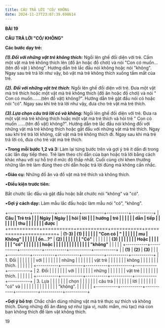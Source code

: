 ```yaml
---
title: CÂU TRẢ LỜI "CÓ/ KHÔNG
date: 2024-11-27T23:07:39.698614
---
```

**BÀI 19**

**CÂU TRẢ LỜI "CÓ/ KHÔNG"**

**Các bước dạy trẻ:**

***(1).Đối với những vật trẻ không thích:*** Ngồi lên ghế đối diện với
trẻ. Cầm một vật mà trẻ không thích lên (đồ ăn hoặc đồ chơi) và nói
"Con có muốn...(tên đồ vật ) không". Hướng dẫn trẻ lắc đầu nói không
hoặc nói "không". Ngay sau trẻ trả lời như vậy, bỏ vật mà trẻ không
thích xuống tầm mắt của trẻ.

***(2). Đối với những vật trẻ thích***: Ngồi lên ghế đối diện với trẻ.
Đưa một vật mà trẻ thích hoặc một vật mà trẻ không thích (đồ ăn hoặc
đồ chơi) và nói " Con có muốn.......(tên đồ vật) không?". Hướng dẫn
trẻ gật đầu nói có hoặc nói "có". Ngay sau khi trẻ trả lời như vậy,
đưa cho trẻ vật mà trẻ thích.

***(3).Lựa chọn câu trả lời có và không:*** Ngồi lên ghế đối diện với
trẻ. Đưa ra một vật mà trẻ không thích hoặc một vật mà trẻ thích và
hỏi trẻ " Con có muốn ......(tên đồ vật) không?". Hướng dẫn trẻ lắc
đầu nói không đối với những vật mà trẻ không thích hoặc gật đầu với
những vật mà trẻ thích. Ngay sau khi trẻ trả lời không, cất vật mà trẻ
không thích đi. Ngay sau khi mà trẻ trả lời có, đưa cho trẻ vật mà trẻ
thích.

•**Trong mỗi bước 1,2 và 3:** Làm lại từng bước trên và gợi ý trẻ ít
dần đi trong các lần dạy tiếp theo. Trẻ làm theo chỉ dẫn của bạn hoặc
trả lời bằng cách khác nhau với sự hỗ trợ ở mức độ thấp nhất. Cuối
cùng chỉ khen thưởng những lần trẻ làm đúng theo chỉ dẫn hoặc trả lời
đúng mà không cần nhắc.

•**Giáo cụ:** Những đồ ăn và đồ vật mà trẻ thích và không thích.

•**Điều kiện trước tiên:**

Bắt chước lắc đầu và gật đầu hoặc bắt chước nói "không" và "có".

•**Gợi ý cách dạy:** Làm mẫu lắc đầu hoặc làm mẫu nói "có", "không".

+-----------+-----------+-----------+-----------+-----------+-----------+
| **Câu     | **Trẻ trả |           |           | **Ngày    | **Ngày  |
| hỏi**     | lời**     |           |           | hướng     | trẻ     |
|           |           |           |           | dẫn**     | tiếp    |
|           |           |           |           |           | thu     |
|           |           |           |           |           | được**  |
+===========+===========+===========+===========+===========+===========+
| **(1-3)   | **(1)   |           |           |           |           |
| "Con có   | "       |           |           |           |           |
| mu        | Không"** |           |           |           |           |
| ốn...?"** | **(2)   |           |           |           |           |
|           | "Có"** |           |           |           |           |
|           | **(3)   |           |           |           |           |
|           | Hoặc    |           |           |           |           |
|           | "có"    |           |           |           |           |
|           | hoặc    |           |           |           |           |
|           |         |           |           |           |           |
|           | "không"** |           |           |           |           |
+-----------+-----------+-----------+-----------+-----------+-----------+
|           | **(1)**   | **(2)**   | **(3)**   |           |           |
+-----------+-----------+-----------+-----------+-----------+-----------+
| 1. Đối |           |           |           |           |           |
| với     |           |           |           |           |           |
| những   |           |           |           |           |           |
| vật trẻ |           |           |           |           |           |
| không   |           |           |           |           |           |
| thích.  |           |           |           |           |           |
+-----------+-----------+-----------+-----------+-----------+-----------+
| 2. Đối |           |           |           |           |           |
| với     |           |           |           |           |           |
| những   |           |           |           |           |           |
| vật trẻ |           |           |           |           |           |
| thích.  |           |           |           |           |           |
+-----------+-----------+-----------+-----------+-----------+-----------+
| 3. Lựa |           |           |           |           |           |
| chọn    |           |           |           |           |           |
| câu trả |           |           |           |           |           |
| lời     |           |           |           |           |           |
| "có" và |           |           |           |           |           |
|         |           |           |           |           |           |
|  "không". |           |           |           |           |           |
+-----------+-----------+-----------+-----------+-----------+-----------+

•**Gợi ý bổ trợ:** Chắc chắn dùng những vật mà trẻ thực sự thích và
không thích. Dùng những đồ ăn đáng sợ như (gia vị, nước mắm, mù tạc)
mà con bạn không thích để làm vật không thích.

19

